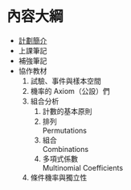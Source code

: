 # 內容大綱

* [計劃簡介](README.md)
* 上課筆記
* 補強筆記
* 協作教材
	1. 試驗、事件與樣本空間
	1. 機率的 Axiom（公設）們
	1. 組合分析
		1. 計數的基本原則
		1. 排列<br>Permutations
		1. 組合<br>Combinations
		1. 多項式係數<br>Multinomial Coefficients
	1. 條件機率與獨立性
	

